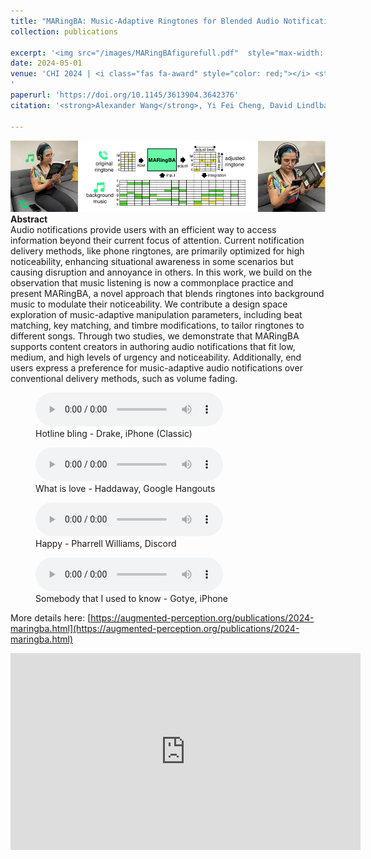 ```yaml
---
title: "MARingBA: Music-Adaptive Ringtones for Blended Audio Notification Delivery"
collection: publications

excerpt: '<img src="/images/MARingBAfigurefull.pdf"  style="max-width: 400px;"><br>'
date: 2024-05-01
venue: 'CHI 2024 | <i class="fas fa-award" style="color: red;"></i> <strong style="color: red;"> Best Paper Honorable Mention (top 5%)</strong>
'
paperurl: 'https://doi.org/10.1145/3613904.3642376'
citation: '<strong>Alexander Wang</strong>, Yi Fei Cheng, David Lindlbauer. <a href="https://doi.org/10.1145/3613904.3642376">(PDF)</a>'

---
```

<!-- permalink: /publication/MARingBA -->
<!-- excerpt: '<img src="/images/MARingBAfigure.png"  style="max-width: 400px;"><br>' -->
<!--video: "https://www.youtube.com/embed/uSQJCviG-uE?si=TyIyX3H8cFnFL0lj"-->
<img src="/images/MARingBAfigurefull.pdf"><br>
__Abstract__    
Audio notifications provide users with an efficient way to access information beyond their current focus of attention. Current notification delivery methods, like phone ringtones, are primarily optimized for high noticeability, enhancing situational awareness in some scenarios but causing disruption and annoyance in others. In this work, we build on the observation that music listening is now a commonplace practice and present MARingBA, a novel approach that blends ringtones into background music to modulate their noticeability. We contribute a design space exploration of music-adaptive manipulation parameters, including beat matching, key matching, and timbre modifications, to tailor ringtones to different songs. Through two studies, we demonstrate that MARingBA supports content creators in authoring audio notifications that fit low, medium, and high levels of urgency and noticeability. Additionally, end users express a preference for music-adaptive audio notifications over conventional delivery methods, such as volume fading. 

<figure>
<audio controls>
  <source src="../../../assets/audio/MARINGBA-hotlinebling.mp3" type="audio/mpeg">
  Your browser does not support the audio element.
</audio>
  <figcaption>Hotline bling - Drake, iPhone (Classic)</figcaption>
</figure>

<figure>
<audio controls>
  <source src="../../../assets/audio/MARINGBA-whatislove.mp3" type="audio/mpeg">
  Your browser does not support the audio element.
</audio>
  <figcaption>What is love - Haddaway, Google Hangouts</figcaption>
</figure>

<figure>
<audio controls>
  <source src="../../../assets/audio/MARINGBA-happy.mp3" type="audio/mpeg">
  Your browser does not support the audio element.
</audio>
  <figcaption>Happy - Pharrell Williams, Discord</figcaption>
</figure>

<figure>
<audio controls>
  <source src="../../../assets/audio/MARINGBA-usedtoknow.mp3" type="audio/mpeg">
  Your browser does not support the audio element.
</audio>
  <figcaption>Somebody that I used to know - Gotye, iPhone</figcaption>
</figure>

More details here: [https://augmented-perception.org/publications/2024-maringba.html](https://augmented-perception.org/publications/2024-maringba.html)

  <iframe width="560" height="315" src="https://www.youtube.com/embed/uSQJCviG-uE?si=TyIyX3H8cFnFL0lj" title="YouTube video player" frameborder="0" allow="accelerometer; autoplay; clipboard-write; encrypted-media; gyroscope; picture-in-picture; web-share" allowfullscreen></iframe>
<!--
[View paper here](https://doi.org/10.1145/3613904.3642376)

Alexander Wang, Yi Fei Cheng, David Lindlbauer. (2024). "MARingBA: Music-Adaptive Ringtones for Blended Audio Notification Delivery" <i>ACM CHI</i>. -->
